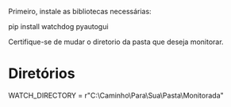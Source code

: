 Primeiro, instale as bibliotecas necessárias:

pip install watchdog pyautogui


Certifique-se de mudar o diretorio da pasta que deseja monitorar.
# Diretórios
WATCH_DIRECTORY = r"C:\Caminho\Para\Sua\Pasta\Monitorada"
